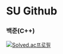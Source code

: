 # SU Github  
  
### 백준(C++)
[![Solved.ac프로필](http://mazassumnida.wtf/api/pastel/generate_badge?boj=suee97)](https://solved.ac/suee97/)
